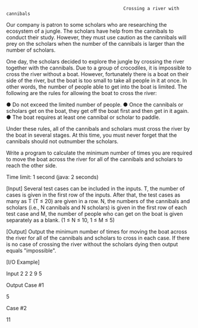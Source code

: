                                                 Crossing a river with cannibals 
                                                
Our company is patron to some scholars who are researching the ecosystem of a jungle. The scholars have help from the cannibals to conduct their study. However, they must use caution as the cannibals will prey on the scholars when the number of the cannibals is larger than the number of scholars. 

One day, the scholars decided to explore the jungle by crossing the river together with the cannibals. Due to a group of crocodiles, it is impossible to cross the river without a boat. However, fortunately there is a boat on their side of the river, but the boat is too small to take all people in it at once. In other words, the number of people able to get into the boat is limited. The following are the rules for allowing the boat to cross the river:

● Do not exceed the limited number of people.
● Once the cannibals or scholars get on the boat, they get off the boat first and then get in it again.
● The boat requires at least one cannibal or scholar to paddle. 

Under these rules, all of the cannibals and scholars must cross the river by the boat in several stages. At this time, you must never forget that the cannibals should not outnumber the scholars. 

Write a program to calculate the minimum number of times you are required to move the boat across the river for all of the cannibals and scholars to reach the other side. 

Time limit: 1 second (java: 2 seconds)

[Input] 
Several test cases can be included in the inputs. T, the number of cases is given in the first row of the inputs. After that, the test cases as many as T (T ≤ 20) are given in a row. 
N, the numbers of the cannibals and scholars (i.e., N cannibals and N scholars) is given in the first row of each test case and M, the number of people who can get on the boat is given separately as a blank. (1 ≤ N ≤ 10, 1 ≤ M ≤ 5)

[Output]
Output the minimum number of times for moving the boat across the river for all of the cannibals and scholars to cross in each case. If there is no case of crossing the river without the scholars dying then output equals "impossible".

[I/O Example] 

Input 
2
2 2
9 5

Output
Case #1

5

Case #2

11 


